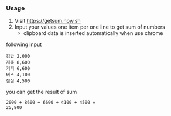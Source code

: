 ### Usage
1. Visit https://getsum.now.sh
2. Input your values one item per one line to get sum of numbers
    - clipboard data is inserted automatically when use chrome

following input
```
김밥 2,000
저축 8,600
커피 6,600
버스 4,100
점심 4,500
```

you can get the result of sum
```
2000 + 8600 + 6600 + 4100 + 4500 =
25,800
```
